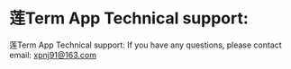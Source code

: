 # 莲Term App Technical support:

莲Term App Technical support:
If you have any questions, please contact email: xpnj91@163.com

